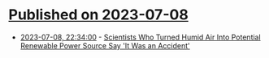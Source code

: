 # [Published on 2023-07-08](index.md)

* [2023-07-08, 22:34:00](https://hardware.slashdot.org/story/23/07/08/1919227/scientists-who-turned-humid-air-into-potential-renewable-power-source-say-it-was-an-accident?utm_source=rss1.0mainlinkanon&utm_medium=feed) - [Scientists Who Turned Humid Air Into Potential Renewable Power Source Say 'It Was an Accident'](https://hardware.slashdot.org/story/23/07/08/1919227/scientists-who-turned-humid-air-into-potential-renewable-power-source-say-it-was-an-accident?utm_source=rss1.0mainlinkanon&utm_medium=feed)
